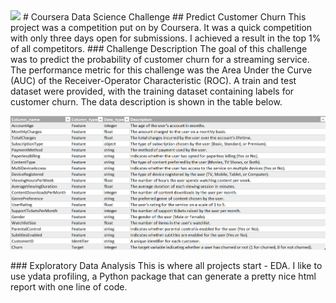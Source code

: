 <img src="challenge.png">
# Coursera Data Science Challenge
## Predict Customer Churn
This project was a competition put on by Coursera. It was a quick competition with only three days open for submissions. I achieved a result in the top 1% of all competitors.
### Challenge Description
The goal of this challenge was to predict the probability of customer churn for a streaming service. The performance metric for this challenge was the Area Under the Curve (AUC) of the Receiver-Operator Characteristic (ROC). A train and test dataset were provided, with the training dataset containing labels for customer churn. The data description is shown in the table below.
<p align="center">
<img src="datadescription.png">
</p>
### Exploratory Data Analysis
This is where all projects start - EDA. I like to use ydata profiling, a Python package that can generate a pretty nice html report with one line of code. 

